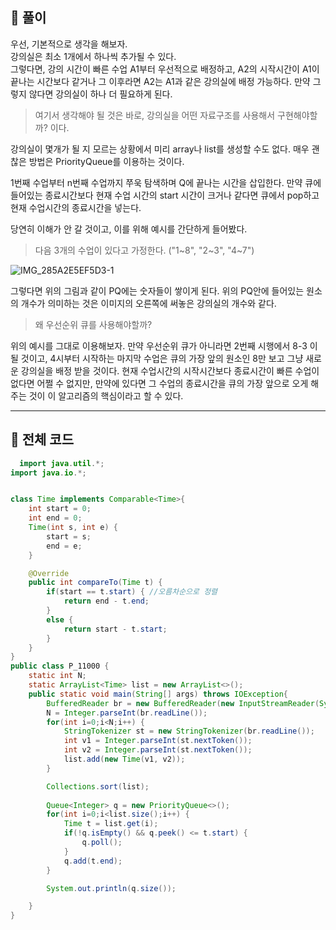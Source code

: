 ## 📕 풀이

우선, 기본적으로 생각을 해보자. </br>
강의실은 최소 1개에서 하나씩 추가될 수 있다. </br>
그렇다면, 강의 시간이 빠른 수업 A1부터 우선적으로 배정하고, A2의 시작시간이 A1이 끝나는 시간보다 같거나 그 이후라면 A2는 A1과 같은 강의실에 배정 가능하다.
만약 그렇지 않다면 강의실이 하나 더 필요하게 된다.

> 여기서 생각해야 될 것은 바로, 강의실을 어떤 자료구조를 사용해서 구현해야할까? 이다.


강의실이 몇개가 될 지 모르는 상황에서 미리 array나 list를 생성할 수도 없다.
매우 괜찮은 방법은 PriorityQueue를 이용하는 것이다.

1번째 수업부터 n번째 수업까지 쭈욱 탐색하며 Q에 끝나는 시간을 삽입한다.
만약 큐에 들어있는 종료시간보다 현재 수업 시간의 start 시간이 크거나 같다면 큐에서 pop하고 현재 수업시간의 종료시간을 넣는다.

당연히 이해가 안 갈 것이고, 이를 위해 예시를 간단하게 들어봤다.
> 다음 3개의 수업이 있다고 가정한다. ("1~8", "2~3", "4~7")

![IMG_285A2E5EF5D3-1](https://user-images.githubusercontent.com/80253559/194293713-074cf2d1-27d2-4f40-9dcd-07749de0f2cb.jpeg)

그렇다면 위의 그림과 같이 PQ에는 숫자들이 쌓이게 된다. 위의 PQ안에 들어있는 원소의 개수가 의미하는 것은 이미지의 오른쪽에 써놓은 강의실의 개수와 같다.

> 왜 우선순위 큐를 사용해야할까?

위의 예시를 그대로 이용해보자. 만약 우선순위 큐가 아니라면 2번째 시행에서 8-3 이 될 것이고, 4시부터 시작하는 마지막 수업은 큐의 가장 앞의 원소인 8만 보고 그냥 새로운 강의실을 배정 받을 것이다.
현재 수업시간의 시작시간보다 종료시간이 빠른 수업이 없다면 어쩔 수 없지만, 만약에 있다면 그 수업의 종료시간을 큐의 가장 앞으로 오게 해주는 것이 이 알고리즘의 핵심이라고 할 수 있다.

---

## 📕 전체 코드
```java
  import java.util.*;
import java.io.*;


class Time implements Comparable<Time>{
    int start = 0;
    int end = 0;
    Time(int s, int e) {
        start = s;
        end = e;
    }

    @Override
    public int compareTo(Time t) {
        if(start == t.start) { //오름차순으로 정렬
            return end - t.end;
        }
        else {
            return start - t.start;
        }
    }
}
public class P_11000 {
    static int N;
    static ArrayList<Time> list = new ArrayList<>();
    public static void main(String[] args) throws IOException{
        BufferedReader br = new BufferedReader(new InputStreamReader(System.in));
        N = Integer.parseInt(br.readLine());
        for(int i=0;i<N;i++) {
            StringTokenizer st = new StringTokenizer(br.readLine());
            int v1 = Integer.parseInt(st.nextToken());
            int v2 = Integer.parseInt(st.nextToken());
            list.add(new Time(v1, v2));
        }

        Collections.sort(list);
        
        Queue<Integer> q = new PriorityQueue<>();
        for(int i=0;i<list.size();i++) {
            Time t = list.get(i);
            if(!q.isEmpty() && q.peek() <= t.start) {
                q.poll();
            }
            q.add(t.end);
        }

        System.out.println(q.size());

    }
}

```
